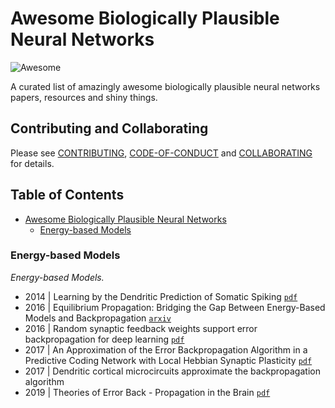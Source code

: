# Awesome Biologically Plausible Neural Networks

![Awesome](https://cdn.rawgit.com/sindresorhus/awesome/d7305f38d29fed78fa85652e3a63e154dd8e8829/media/badge.svg)

A curated list of amazingly awesome biologically plausible neural networks papers, resources and shiny things.

## Contributing and Collaborating
Please see [CONTRIBUTING](https://github.com/benelot/awesome-biologically-plausible-neural-networks/blob/master/CONTRIBUTING.md), [CODE-OF-CONDUCT](https://github.com/benelot/awesome-biologically-plausible-neural-networks/blob/master/CODE-OF-CONDUCT.md) and [COLLABORATING](https://github.com/benelot/awesome-biologically-plausible-neural-networks/blob/master/COLLABORATING.md) for details.

## Table of Contents
- [Awesome Biologically Plausible Neural Networks](#awesome-biologically-plausible-neural-networks)
    - [Energy-based Models](#energy-based-models)

### Energy-based Models
*Energy-based Models.*

* 2014 | Learning by the Dendritic Prediction of Somatic Spiking [`pdf`](https://linkinghub.elsevier.com/retrieve/pii/S0896627313011276)
* 2016 | Equilibrium Propagation: Bridging the Gap Between Energy-Based Models and Backpropagation [`arxiv`](http://arxiv.org/abs/1602.05179)
* 2016 | Random synaptic feedback weights support error backpropagation for deep learning [`pdf`](http://www.nature.com/articles/ncomms13276)
* 2017 | An Approximation of the Error Backpropagation Algorithm in a Predictive Coding Network with Local Hebbian Synaptic Plasticity [`pdf`](http://www.mitpressjournals.org/doi/10.1162/NECO_a_00949)
* 2017 | Dendritic cortical microcircuits approximate the backpropagation algorithm
* 2019 | Theories of Error Back - Propagation in the Brain [`pdf`](https://linkinghub.elsevier.com/retrieve/pii/S1364661319300129)